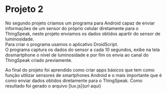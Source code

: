 # Projeto 2
No segundo projeto criamos um programa para Android capaz de enviar informações de um sensor do próprio celular diretamente para o
ThingSpeak, neste projeto enviamos os dados obtidos apartir do sensor de luminosidade.  
Para criar o programa usamos o aplicativo DroidScript.  
O programa captura os dados do sensor a cada 10 segundos, exibe na tela dosmartphone o nível de luminosidade e por fim os envia ao
canal do ThingSpeak criado previamente.  

Ao final do projeto foi aprendido como criar apps básicos que tem como função utilizar sensores de smartphones Android e o mais
importante que é como enviar dados obtidos diretamente para o ThingSpeak. Como resultado foi gerado o arquivo [lux.js](url aqui) 
